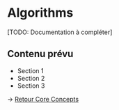 ﻿# Algorithms

[TODO: Documentation à compléter]

## Contenu prévu

- Section 1
- Section 2
- Section 3

→ [Retour Core Concepts](README.md)
